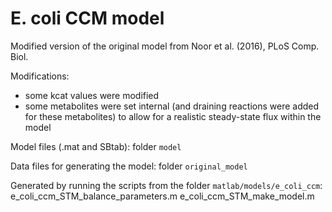E. coli CCM model
==========================

Modified version of the original model from Noor et al. (2016), PLoS Comp. Biol.

Modifications:
* some kcat values were modified
* some metabolites were set internal (and draining reactions were added for these metabolites) to allow for a realistic steady-state flux within the model

Model files (.mat and SBtab): folder ``model``

Data files for generating the model: folder ``original_model``

Generated by running the scripts from the folder ``matlab/models/e_coli_ccm``:
  e_coli_ccm_STM_balance_parameters.m
  e_coli_ccm_STM_make_model.m